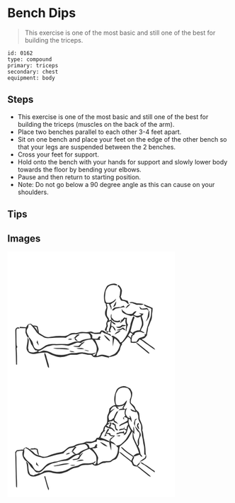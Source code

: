# Bench Dips
> This exercise is one of the most basic and still one of the best for building the triceps.

``` 
id: 0162 
type: compound 
primary: triceps 
secondary: chest 
equipment: body 
``` 

## Steps

 - This exercise is one of the most basic and still one of the best for building the triceps (muscles on the back of the arm).
 - Place two benches parallel to each other 3-4 feet apart.
 - Sit on one bench and place your feet on the edge of the other bench so that your legs are suspended between the 2 benches.
 - Cross your feet for support.
 - Hold onto the bench with your hands for support and slowly lower body towards the floor by bending your elbows.
 - Pause and then return to starting position.
 - Note: Do not go below a 90 degree angle as this can cause on your shoulders.

## Tips


## Images

<svg width="284pt" height="208pt" viewBox="0 0 284 208" xmlns="http://www.w3.org/2000/svg">
  <g fill="#FFF">
    <path d="M0 0h284v208H0V0m169.21 57.87c-5.84 8.43-6.79 19.37-4.22 29.13.43.28 1.28.84 1.7 1.12.12 2.31.64 4.56 1.29 6.76-1.36 3.19-2.85 6.52-2.53 10.07.08 3.9 2.85 6.89 4.62 10.14-.76 2.96-3.25 5.56-2.38 8.78.9 3.22-2.04 5.69-2.63 8.69.73.92 1.48 1.82 2.26 2.71 1.72-2.68.7-6.29 2.97-8.74-.27-2.04-.78-4.05-.85-6.11 1.76-1.53 4.04-2.24 6.2-3.02-.7 3.08-1.62 6.12-1.91 9.28-.33 2.92-2.83 5.92-1.06 8.81-1.92-.22-4-1.28-5.8-.01l2.93.59c-.73.47-1.47.94-2.21 1.41-2.39-1.91-5.21-4.65-8.55-3.71-.99.94-1.81 2.04-2.7 3.08-3.12.06-6.21.85-9.34.53-1.75-.51-3.36-1.38-5.1-1.92-2.94.2-5.79 1.39-8.78 1.05-4.35-.43-8.83-.68-13.03.79-3.91 1.4-8.18-.21-12.11 1.14-2.67 1.18-4.97 3.13-7.83 3.91-3.59 1.38-7.46.42-11.18.55-6.37-.27-12.64 1.01-18.9 1.99-6.46.64-11.21-4.34-16.53-7.08-.59-3.73-1.63-7.36-2.38-11.05-2.28-1.07-4.76-1.61-7.29-1.39-1.46-1.14-2.93-2.25-4.41-3.36-1.45.35-2.92.61-4.3 1.19-1.49 1.49-2.38 3.45-3.59 5.15-3.54-.33-7.09-.65-10.64-.77l-.48 2.08c3.49-.2 6.99.16 10.48.17-.13 2.39-.3 4.78-.39 7.18 1.31 3.2 2.14 6.67 4.65 9.22.35-.83.69-1.67 1.03-2.51-2.33-3.74-5.37-8.72-2.39-12.95 1.57-2.01 1.76-4.55 1.92-7 .83-.16 2.51-.47 3.34-.63 3.45 3.87 6.83 7.84 9.48 12.31 2.57 4.25 7.28 6.22 11.36 8.64 3.58 3.15 8.66 2.47 13.06 2.41 8.66-.77 17.37-.93 26.05-.51 5.21-4.22 11.99-7.13 18.81-5.82 5.83-2.6 12.49-2.1 18.67-1.34 3.73.94 4.27 5.03 4.63 8.24-6.23.91-12.71 1.59-18.2 4.93-4.13.17-8.49-.11-12.33 1.7-3.44 1.26-6.83 3.25-10.61 3.02-5.67-.28-11.34-.04-17.01.08-6.5-.39-13.49-.67-19.21 2.99-4.39 2.63-9.19 8-14.73 5.24-3.63-.99-4.52-4.98-5.52-8.07-.46-4.87-4.31-8.37-6.98-12.16-.26.96-.53 2.03.1 2.92 1.41 2.93 2.78 5.91 3.54 9.1 3.01 3.1 3.8 7.8 7.29 10.49.85.78 4.06-.2 3.33 1.55-4.71 1.87-10.54 3.41-14.81-.27-.25-1.5-.45-3.03-.61-4.55-.18.13-.53.39-.7.52.61-4.52 1.28-9.04 1.55-13.6.28-2.05-1.13-3.61-2.34-5.04 1.02 5.8-1.23 11.37-1.49 17.1-.32 3.32 1.74 6.31 4.08 8.45 3.79 2.1 8.34 2.28 12.52 1.43 5.94-1.23 12.02-2.05 18.1-1.75 2.84.68 5.01 2.86 7.77 3.75 5.82 1.98 11.71 4.84 18.02 3.61 5.38.14 9.9-3.33 15.18-3.69 3.78-.43 7.64.47 11.37-.5 2.8-.7 5.62-1.98 8.56-1.25 3.96.78 7.86 1.97 11.96 1.75 3.28-.79 4.11 3.48 7.04 3.84 4.42.85 8.66-.87 12.95-1.59 3.65.52 7.08 2.03 10.76 2.43.95 1.84 1.09.78.9-.67 4.96-1.28 10.39-1.4 14.38-5.04 1.42-2.31 3.23-4.39 4.49-6.8.99-3.14 1.1-6.73 3.61-9.15l.12-2.69c3.88-3.19 6.76-7.33 10.04-11.09 1.87 1.58 5.12 2.87 4.58 5.87.04 1.41.07 2.83.09 4.25 5.24 1.24 12.97.84 14.75-5.32 4.33.81 7.2 4.46 10.78 6.71 5.33 3.48 10.19 7.69 15.81 10.72-.67-2.91-3.6-4.09-5.73-5.75-5.87-3.93-11.29-8.47-17.18-12.36 1.92-.66 3.96-1.1 5.72-2.16 1.27-1.33 2.32-2.86 3.52-4.26.04-4.56 1.94-8.9 1.93-13.5 2.15-3.73 3.12-7.99 5.08-11.82 2.19-4.52.99-9.59 2.1-14.33.4-2.12.35-4.28.42-6.43-4.73-2.22-9.46-4.5-14.37-6.26-.13.21-.39.63-.52.83 2.67 4.5 9.05 3.56 12.79 6.84-.4 5.56-.1 11.37-2.29 16.62-1.32 3.16-1.88 6.57-3.13 9.76-2.33 5.43-2.82 11.4-3.89 17.16-.43-.35-1.29-1.06-1.72-1.41l-.2 3.75c-2.75 1.95-6.2 2.36-9.3 3.46-2.16 1.55-3.34 4.05-4.82 6.19-2.61.06-5.21.17-7.81.1-.84-3.55.1-7.01 1.18-10.38 2.02-.76 3.75-1.98 4.07-4.29 3.12-2.22 7.07-2.47 10.73-1.78 1.9.57 3.69 2.13 5.77 1.21-2.11-1.33-4.34-2.45-6.54-3.62.96-4.14 4.85-7.29 4.3-11.79.37-4.39-1.55-8.43-2.88-12.5 1.1-1.41 2.17-2.85 3.21-4.31-2.74-.14-5.41-.72-8.06-1.37 1.45 1.04 2.97 1.97 4.47 2.95-3.99 2.23-9.34 3.15-13.09-.07 1.77-1.73 3.57-3.48 4.74-5.69-3.26-.55-5.15 2.24-7.09 4.31-3.44.57-6.98.53-10.26-.77-2.14-1.47-3.99-3.3-6.06-4.87-.52-.96-1.05-1.9-1.59-2.84-.04 2.26-.01 4.84 1.82 6.48 4.16 3.19 9.39 4.19 14.25 5.84 4.26-3.17 7.62 3.37 12.05 2.33.94-.36 2.82-1.07 3.76-1.43.43 3.02 1.18 5.97 2.12 8.87 1.2 5.14-1.79 9.68-3.51 14.29-4.44-.13-8.81 1.32-12.06 4.4-1.19-.89-2.37-1.77-3.59-2.61 2.11-7.41 3.31-15.1 6.45-22.15.93-1.24-.22-3.76-1.91-2.94-1.88 3.42-2.65 7.44-4.17 11.08-1.35 11.46-6.55 22.22-14.01 30.95-.86 1.33-2.52 1.35-3.88 1.76-2.23-5.63-7.52-8.77-12.65-11.38-.77.47-1.53.95-2.29 1.43.59.43 1.77 1.3 2.35 1.73.05 5.01-.36 10.05.26 15.05 1.01-4.52 1.09-9.22 2.61-13.62 4.47 2.22 6.89 6.65 9.72 10.52-1.54 5.36-3.64 10.93-8.03 14.63-2.71 2.71-6.66 3.28-9.86 5.21-4.5-.49-8.62-2.94-13.2-2.71-3.03 0-5.65 1.75-8.46 2.64-1.54-5.12 4.55-9.09 2.68-14.21-1.49-4.84-3.61-9.49-5.86-14.02 2.94.51 5.92.68 8.89.25-.3-.78-.6-1.55-.89-2.32.23-.98 3.2-2.73.58-2.97-2.03-1.35-2.87 2.33-4.25 3.31-2.95.3-5.93.56-8.8-.42-.01-1.67-.05-3.34-.08-5-1.31-1.49-2.63-2.96-4.02-4.36 2.71.74 5.41 1.57 8.21 1.95 3.31.43 6.64-.82 9.9.18.51-1.48 1.31-2.82 2.32-4.01 1.62 1.41 3.39 2.72 5.57 3.04 3.86.64 6.96 3.21 10.64 4.39l-2.23-3.22c-1.46-.48-2.93-.93-4.41-1.32.11-.69.33-2.07.45-2.76 1.77.15 3.52.44 5.28.7-.4-.7-1.21-2.1-1.61-2.8.83-2.36 1.85-4.64 2.94-6.89 3.34 1.47 3.24 6.03 6.59 7.31-.32-4.17-3.36-7.64-7.44-8.49.09-2.03.24-4.07.45-6.1 1.48 1.18 2.96 2.38 4.32 3.71.72.03 2.15.11 2.87.14-1.49-2.42-3.93-3.92-6.36-5.26-.4-1.01-.79-2.02-1.17-3.03-1.39.6-2.77 1.23-4.12 1.9 1.64-3.76-2.58-5.62-3.26-8.93-.56-3.74-.24-7.56.71-11.21.77-2.81-.59-5.59-1.06-8.33.88 0 2.64.01 3.52.02 1.8 1.77 1.65 4.75 3.33 6.71.09.85.27 2.53.37 3.37 1.74-2.81.61-6.34-1.17-8.84 3.18-3.31 9.37-4.65 9.42-10.11-3.68 4.87-10.11 8.46-16.21 6.54-3.78-5.22-1.71-12.08-1.41-18.01 1.21-3.93 3.14-8.02 6.83-10.19a15.32 15.32 0 0 1 12.27-.38c.44-1.07.75-2.18 1.09-3.28l-.45 1.36c-5.51-3.24-11.82-.94-16.77 2.17m17.01-.11c2.46 2.06 4.92 4.71 5.15 8.08-.49 3.54-.31 7.23-1.61 10.62.77 2.1 1.48 4.24 2.65 6.17 2.27.84 4.79.8 7.03 1.77 2.28 1.22 3.6 3.9 6.16 4.63.1-2.02-1.01-3.75-1.75-5.54-3.02-.82-6.04-1.66-9.12-2.24-.87-1.55-1.76-3.09-2.65-4.63 1.34-3.41 1.82-7.07 2.03-10.71-.47-3.7-2.96-6.81-5.55-9.34-.78.39-1.56.78-2.34 1.19m-2.07 26.58c-1.84 3.07-3.67 6.19-4.83 9.58 4.28-.81 5.27-5.88 4.83-9.58m22.42 2.26c1.79.29 3.59.41 5.38.72 3.01.96 5.73 3.13 9.05 2.82 3.35-.27 7.04.99 10.05-.99-3.86-1.35-7.92-1.29-11.92-1.59-4.12-1.21-8.36-3.29-12.56-.96m-6.04 9.59c3.01-1.9 5.72-4.34 7.85-7.19-3.87.58-6.6 3.64-7.85 7.19m-10.32-1.45l.08-1.07c-3.06.76-6.33.29-9.3 1.35-1.46 1.26-2.65 2.79-3.92 4.23.62.14 1.86.43 2.48.57 1.33-1.05 2.65-2.12 3.94-3.23 5.73-.47 11.19-2.99 16.98-2.39-1.82-.21-2.89-1.09-3.21-2.65-2.38 1.01-4.73 2.06-7.05 3.19m33.3-1.57c.75 1.58 1.36 3.24 2.36 4.68 3.46.45 6.99.46 10.43-.22 1.09.94 2.2 1.86 3.35 2.74-1.67 6.09-1.35 12.86-5.35 18.12 2.54-1.6 3.79-4.4 5.27-6.89 1.77-3.18 1.02-6.94 1.13-10.4-1.38-1.89-2.49-3.99-4.06-5.74-3.03.66-6.08 1.25-9.2 1.02a11.619 11.619 0 0 0-3.93-3.31m-46.95 22.32c1.32.85 2.59 1.78 3.78 2.81 3.66 1.51 8.2 2.53 11.51-.34-.61-.49-1.22-.98-1.82-1.46-2.79 1.8-6.22.72-9.17-.01-1.51-1.74-2.89-3.58-4.49-5.24.06-1.94.09-3.88.02-5.81-1.72 3.25-1.64 6.86.17 10.05m15.47.19c.39.64.76 1.28 1.13 1.92-.96 1.23-1.9 2.48-2.78 3.77 3.8-1.46 6.69-4.5 8.75-7.94.45.54.9 1.08 1.36 1.62-2.07 4.18 1.77 7.92.63 12.07-.34 2.49-.4 5-.47 7.51l1.25-.05c.18-3.71.71-7.44 2.59-10.69-2.83-3.35-2.25-7.68-1.94-11.71l.27-.21-2.43.52c-3.7-3.46-4.29 4.81-8.36 3.19m-7.72 11.72c2.88 3.56 8.03 2.33 10.72-.8 2.18-.04 4.43-.3 6.21-1.73-2.41-.36-4.83-.51-7.26-.68-2.2 3.36-6.06 3.48-9.67 3.21m-171 5.75c.06 10.29.52 20.57.46 30.86.71 9.12.58 18.29.94 27.43h1.57c-.04-9.19.11-18.38-.73-27.54 1.05-1.38 1.68-3.43.04-4.62-.48-7.43-.24-14.88-.42-22.31.07-1.83-.22-3.76.45-5.5.71-2.07 3.41-.79 4.92-1.29-.52-.66-1.03-1.32-1.55-1.98-2.92-.13-5.63 1.94-5.68 4.95m171.71-.12c3.59 1.21 7.19.21 10.04-2.12 1.55 1.06 3.08 2.68 5.13 1.74a189.56 189.56 0 0 1-4.23-4.28c-3.2 2.59-7.2 3.28-10.94 4.66m-3.4 7.53c3.37-2.27 7.98-3.33 10.19-6.93-4.21.83-8.06 3.11-10.19 6.93m-67.12 4.47c-1.12-.01-2.24-.03-3.35-.04l2.72.07-3.09 3.41c1.18-.91 2.27-1.95 3.34-2.99-.76 3.34 1.72 6.37 5.18 5.47-1.4-1.32-3.18-2.32-4.07-4.1 1.73-2.27 4.21-3.75 6.44-5.46l.16-1.9c-2.78 1.32-5.97 2.54-7.33 5.54m48.77-4c2.75 4.27 6.06 8.43 10.61 10.87-.15-.57-.46-1.69-.62-2.25-2.86-3.34-6.04-6.57-9.99-8.62m-60.98 7.61c2.47.58 5.16 1.01 7.45-.37-2.43-1.29-5.07-.64-7.45.37m-51.47 1.61c-.47 1.21-.94 2.43-1.42 3.65 1.23 1.8 2.54 3.55 3.84 5.31-.78-3-1.67-5.96-2.42-8.96m166.88 4.24c6.62 6.54 14.42 11.73 21.29 17.99.56-.04 1.67-.11 2.23-.15-4.71-4.87-10.4-8.64-15.49-13.08-2.53-1.79-4.62-4.79-8.03-4.76M62.87 171.24c-.06.94-.16 2.81-.21 3.74 1.39 5.4 3.16 10.69 4.55 16.08.64 2.16.96 4.73 3.15 5.96.63-4.55-1.68-8.76-2.68-13.09-1.54-4.25-1.61-9.23-4.81-12.69z"/>
    <path d="M45.06 126.74c1.45.34 2.91.68 4.37 1.01.79 2.86 1.55 5.72 2.32 8.58-1.44-3.72-4.22-6.55-6.69-9.59zM204.71 142.25c1.1-1.82 2.13-3.69 3.37-5.43 1.48.9 2.88 1.95 4.28 2.99-.75.71-1.5 1.41-2.24 2.12-.24 1.35-.48 2.71-.74 4.06-1.55-1.26-3.09-2.53-4.67-3.74zM124.83 154.19c5.87-3.31 12.4-5.82 19.27-5.14 2.91 3.92 6.48 7.9 7 12.97.8 3.04.03 6.11-.58 9.11-2.87.5-5.66 1.46-8.58 1.66-4.75-.05-9.29-1.7-14.01-2.01-5.01-.57-9.85 1.4-14.85 1.19-2.56.07-5.22-.3-7.68.61-7.23 2.94-15.34 3.13-22.94 1.73-6.8-1.36-12.48-6.21-19.56-6.52-3.61-1-6.43 2.92-9.95 2.1-.2-.35-.59-1.06-.78-1.41 6.63-1.23 11.07-7.18 17.72-8.31 3.03-.52 5.96-2.01 9.09-1.71 5.34.38 10.68-.51 16.02.07 3.63-.03 7.34 1.98 10.86.34 3.12-1.3 6.42-2.17 9.47-3.64 3.28-1.6 7.26-1.33 10.42.42-1.94 1.07-3.45 2.69-5.12 4.11-3.13.42-6.32-.06-9.46.38 3.45 1.53 7.26 1.49 10.95 1.66 1.41-1.5 2.74-3.08 4.09-4.63 2.09-1.24 3.66-3.11 5.27-4.88-1.24.54-3.73 1.63-4.97 2.17l1.08.87c-.92-.38-1.85-.76-2.76-1.14m-47.43 9.23c6.98 2.17 14.39 1.14 21.54 2.07 2.08.25 4.19.27 6.28.17-4.04-2.14-8.76-2.16-13.21-2.28-4.87-.01-9.74-.16-14.61.04m39.32.57c4.45.91 9.04 1 13.57 1.2-3.97-2.63-9.13-1.89-13.57-1.2m13.7 2.97c2.3.86 4.69 1.45 7.11 1.87l.12-.96c-2.41-.28-4.8-1.83-7.23-.91m-25.37 1.06c2.33 2.61 6.09 2.21 9.26 2.61-2.64-2.03-6.1-2.21-9.26-2.61zM144.33 174.65c2.14-.96 4.22-2.06 6.35-3.06-.65 2.19-2.34 3.65-3.95 5.13l-2.4-2.07z"/>
  </g>
  <g fill="#333">
    <path d="M169.21 57.87c4.95-3.11 11.26-5.41 16.77-2.17l.45-1.36c-.34 1.1-.65 2.21-1.09 3.28a15.32 15.32 0 0 0-12.27.38c-3.69 2.17-5.62 6.26-6.83 10.19-.3 5.93-2.37 12.79 1.41 18.01 6.1 1.92 12.53-1.67 16.21-6.54-.05 5.46-6.24 6.8-9.42 10.11 1.78 2.5 2.91 6.03 1.17 8.84-.1-.84-.28-2.52-.37-3.37-1.68-1.96-1.53-4.94-3.33-6.71-.88-.01-2.64-.02-3.52-.02.47 2.74 1.83 5.52 1.06 8.33-.95 3.65-1.27 7.47-.71 11.21.68 3.31 4.9 5.17 3.26 8.93 1.35-.67 2.73-1.3 4.12-1.9.38 1.01.77 2.02 1.17 3.03 2.43 1.34 4.87 2.84 6.36 5.26-.72-.03-2.15-.11-2.87-.14-1.36-1.33-2.84-2.53-4.32-3.71-.21 2.03-.36 4.07-.45 6.1 4.08.85 7.12 4.32 7.44 8.49-3.35-1.28-3.25-5.84-6.59-7.31-1.09 2.25-2.11 4.53-2.94 6.89.4.7 1.21 2.1 1.61 2.8-1.76-.26-3.51-.55-5.28-.7-.12.69-.34 2.07-.45 2.76 1.48.39 2.95.84 4.41 1.32l2.23 3.22c-3.68-1.18-6.78-3.75-10.64-4.39-2.18-.32-3.95-1.63-5.57-3.04-1.01 1.19-1.81 2.53-2.32 4.01-3.26-1-6.59.25-9.9-.18-2.8-.38-5.5-1.21-8.21-1.95 1.39 1.4 2.71 2.87 4.02 4.36.03 1.66.07 3.33.08 5 2.87.98 5.85.72 8.8.42 1.38-.98 2.22-4.66 4.25-3.31 2.62.24-.35 1.99-.58 2.97.29.77.59 1.54.89 2.32-2.97.43-5.95.26-8.89-.25 2.25 4.53 4.37 9.18 5.86 14.02 1.87 5.12-4.22 9.09-2.68 14.21 2.81-.89 5.43-2.64 8.46-2.64 4.58-.23 8.7 2.22 13.2 2.71 3.2-1.93 7.15-2.5 9.86-5.21 4.39-3.7 6.49-9.27 8.03-14.63-2.83-3.87-5.25-8.3-9.72-10.52-1.52 4.4-1.6 9.1-2.61 13.62-.62-5-.21-10.04-.26-15.05-.58-.43-1.76-1.3-2.35-1.73.76-.48 1.52-.96 2.29-1.43 5.13 2.61 10.42 5.75 12.65 11.38 1.36-.41 3.02-.43 3.88-1.76 7.46-8.73 12.66-19.49 14.01-30.95 1.52-3.64 2.29-7.66 4.17-11.08 1.69-.82 2.84 1.7 1.91 2.94-3.14 7.05-4.34 14.74-6.45 22.15 1.22.84 2.4 1.72 3.59 2.61 3.25-3.08 7.62-4.53 12.06-4.4 1.72-4.61 4.71-9.15 3.51-14.29-.94-2.9-1.69-5.85-2.12-8.87-.94.36-2.82 1.07-3.76 1.43-4.43 1.04-7.79-5.5-12.05-2.33-4.86-1.65-10.09-2.65-14.25-5.84-1.83-1.64-1.86-4.22-1.82-6.48.54.94 1.07 1.88 1.59 2.84 2.07 1.57 3.92 3.4 6.06 4.87 3.28 1.3 6.82 1.34 10.26.77 1.94-2.07 3.83-4.86 7.09-4.31-1.17 2.21-2.97 3.96-4.74 5.69 3.75 3.22 9.1 2.3 13.09.07-1.5-.98-3.02-1.91-4.47-2.95 2.65.65 5.32 1.23 8.06 1.37-1.04 1.46-2.11 2.9-3.21 4.31 1.33 4.07 3.25 8.11 2.88 12.5.55 4.5-3.34 7.65-4.3 11.79 2.2 1.17 4.43 2.29 6.54 3.62-2.08.92-3.87-.64-5.77-1.21-3.66-.69-7.61-.44-10.73 1.78-.32 2.31-2.05 3.53-4.07 4.29-1.08 3.37-2.02 6.83-1.18 10.38 2.6.07 5.2-.04 7.81-.1 1.48-2.14 2.66-4.64 4.82-6.19 3.1-1.1 6.55-1.51 9.3-3.46l.2-3.75c.43.35 1.29 1.06 1.72 1.41 1.07-5.76 1.56-11.73 3.89-17.16 1.25-3.19 1.81-6.6 3.13-9.76 2.19-5.25 1.89-11.06 2.29-16.62-3.74-3.28-10.12-2.34-12.79-6.84.13-.2.39-.62.52-.83 4.91 1.76 9.64 4.04 14.37 6.26-.07 2.15-.02 4.31-.42 6.43-1.11 4.74.09 9.81-2.1 14.33-1.96 3.83-2.93 8.09-5.08 11.82.01 4.6-1.89 8.94-1.93 13.5-1.2 1.4-2.25 2.93-3.52 4.26-1.76 1.06-3.8 1.5-5.72 2.16 5.89 3.89 11.31 8.43 17.18 12.36 2.13 1.66 5.06 2.84 5.73 5.75-5.62-3.03-10.48-7.24-15.81-10.72-3.58-2.25-6.45-5.9-10.78-6.71-1.78 6.16-9.51 6.56-14.75 5.32-.02-1.42-.05-2.84-.09-4.25.54-3-2.71-4.29-4.58-5.87-3.28 3.76-6.16 7.9-10.04 11.09l-.12 2.69c-2.51 2.42-2.62 6.01-3.61 9.15-1.26 2.41-3.07 4.49-4.49 6.8-3.99 3.64-9.42 3.76-14.38 5.04.19 1.45.05 2.51-.9.67-3.68-.4-7.11-1.91-10.76-2.43-4.29.72-8.53 2.44-12.95 1.59-2.93-.36-3.76-4.63-7.04-3.84-4.1.22-8-.97-11.96-1.75-2.94-.73-5.76.55-8.56 1.25-3.73.97-7.59.07-11.37.5-5.28.36-9.8 3.83-15.18 3.69-6.31 1.23-12.2-1.63-18.02-3.61-2.76-.89-4.93-3.07-7.77-3.75-6.08-.3-12.16.52-18.1 1.75-4.18.85-8.73.67-12.52-1.43-2.34-2.14-4.4-5.13-4.08-8.45.26-5.73 2.51-11.3 1.49-17.1 1.21 1.43 2.62 2.99 2.34 5.04-.27 4.56-.94 9.08-1.55 13.6.17-.13.52-.39.7-.52.16 1.52.36 3.05.61 4.55 4.27 3.68 10.1 2.14 14.81.27.73-1.75-2.48-.77-3.33-1.55-3.49-2.69-4.28-7.39-7.29-10.49-.76-3.19-2.13-6.17-3.54-9.1-.63-.89-.36-1.96-.1-2.92 2.67 3.79 6.52 7.29 6.98 12.16 1 3.09 1.89 7.08 5.52 8.07 5.54 2.76 10.34-2.61 14.73-5.24 5.72-3.66 12.71-3.38 19.21-2.99 5.67-.12 11.34-.36 17.01-.08 3.78.23 7.17-1.76 10.61-3.02 3.84-1.81 8.2-1.53 12.33-1.7 5.49-3.34 11.97-4.02 18.2-4.93-.36-3.21-.9-7.3-4.63-8.24-6.18-.76-12.84-1.26-18.67 1.34-6.82-1.31-13.6 1.6-18.81 5.82-8.68-.42-17.39-.26-26.05.51-4.4.06-9.48.74-13.06-2.41-4.08-2.42-8.79-4.39-11.36-8.64-2.65-4.47-6.03-8.44-9.48-12.31-.83.16-2.51.47-3.34.63-.16 2.45-.35 4.99-1.92 7-2.98 4.23.06 9.21 2.39 12.95-.34.84-.68 1.68-1.03 2.51-2.51-2.55-3.34-6.02-4.65-9.22.09-2.4.26-4.79.39-7.18-3.49-.01-6.99-.37-10.48-.17l.48-2.08c3.55.12 7.1.44 10.64.77 1.21-1.7 2.1-3.66 3.59-5.15 1.38-.58 2.85-.84 4.3-1.19 1.48 1.11 2.95 2.22 4.41 3.36 2.53-.22 5.01.32 7.29 1.39.75 3.69 1.79 7.32 2.38 11.05 5.32 2.74 10.07 7.72 16.53 7.08 6.26-.98 12.53-2.26 18.9-1.99 3.72-.13 7.59.83 11.18-.55 2.86-.78 5.16-2.73 7.83-3.91 3.93-1.35 8.2.26 12.11-1.14 4.2-1.47 8.68-1.22 13.03-.79 2.99.34 5.84-.85 8.78-1.05 1.74.54 3.35 1.41 5.1 1.92 3.13.32 6.22-.47 9.34-.53.89-1.04 1.71-2.14 2.7-3.08 3.34-.94 6.16 1.8 8.55 3.71.74-.47 1.48-.94 2.21-1.41l-2.93-.59c1.8-1.27 3.88-.21 5.8.01-1.77-2.89.73-5.89 1.06-8.81.29-3.16 1.21-6.2 1.91-9.28-2.16.78-4.44 1.49-6.2 3.02.07 2.06.58 4.07.85 6.11-2.27 2.45-1.25 6.06-2.97 8.74-.78-.89-1.53-1.79-2.26-2.71.59-3 3.53-5.47 2.63-8.69-.87-3.22 1.62-5.82 2.38-8.78-1.77-3.25-4.54-6.24-4.62-10.14-.32-3.55 1.17-6.88 2.53-10.07-.65-2.2-1.17-4.45-1.29-6.76-.42-.28-1.27-.84-1.7-1.12-2.57-9.76-1.62-20.7 4.22-29.13M45.06 126.74c2.47 3.04 5.25 5.87 6.69 9.59-.77-2.86-1.53-5.72-2.32-8.58-1.46-.33-2.92-.67-4.37-1.01m159.65 15.51c1.58 1.21 3.12 2.48 4.67 3.74.26-1.35.5-2.71.74-4.06.74-.71 1.49-1.41 2.24-2.12-1.4-1.04-2.8-2.09-4.28-2.99-1.24 1.74-2.27 3.61-3.37 5.43m-79.88 11.94c.91.38 1.84.76 2.76 1.14l-1.08-.87c1.24-.54 3.73-1.63 4.97-2.17-1.61 1.77-3.18 3.64-5.27 4.88-1.35 1.55-2.68 3.13-4.09 4.63-3.69-.17-7.5-.13-10.95-1.66 3.14-.44 6.33.04 9.46-.38 1.67-1.42 3.18-3.04 5.12-4.11-3.16-1.75-7.14-2.02-10.42-.42-3.05 1.47-6.35 2.34-9.47 3.64-3.52 1.64-7.23-.37-10.86-.34-5.34-.58-10.68.31-16.02-.07-3.13-.3-6.06 1.19-9.09 1.71-6.65 1.13-11.09 7.08-17.72 8.31.19.35.58 1.06.78 1.41 3.52.82 6.34-3.1 9.95-2.1 7.08.31 12.76 5.16 19.56 6.52 7.6 1.4 15.71 1.21 22.94-1.73 2.46-.91 5.12-.54 7.68-.61 5 .21 9.84-1.76 14.85-1.19 4.72.31 9.26 1.96 14.01 2.01 2.92-.2 5.71-1.16 8.58-1.66.61-3 1.38-6.07.58-9.11-.52-5.07-4.09-9.05-7-12.97-6.87-.68-13.4 1.83-19.27 5.14m19.5 20.46l2.4 2.07c1.61-1.48 3.3-2.94 3.95-5.13-2.13 1-4.21 2.1-6.35 3.06z"/>
    <path d="M186.22 57.76c.78-.41 1.56-.8 2.34-1.19 2.59 2.53 5.08 5.64 5.55 9.34-.21 3.64-.69 7.3-2.03 10.71.89 1.54 1.78 3.08 2.65 4.63 3.08.58 6.1 1.42 9.12 2.24.74 1.79 1.85 3.52 1.75 5.54-2.56-.73-3.88-3.41-6.16-4.63-2.24-.97-4.76-.93-7.03-1.77-1.17-1.93-1.88-4.07-2.65-6.17 1.3-3.39 1.12-7.08 1.61-10.62-.23-3.37-2.69-6.02-5.15-8.08zM184.15 84.34c.44 3.7-.55 8.77-4.83 9.58 1.16-3.39 2.99-6.51 4.83-9.58zM206.57 86.6c4.2-2.33 8.44-.25 12.56.96 4 .3 8.06.24 11.92 1.59-3.01 1.98-6.7.72-10.05.99-3.32.31-6.04-1.86-9.05-2.82-1.79-.31-3.59-.43-5.38-.72zM200.53 96.19c1.25-3.55 3.98-6.61 7.85-7.19-2.13 2.85-4.84 5.29-7.85 7.19zM190.21 94.74c2.32-1.13 4.67-2.18 7.05-3.19.32 1.56 1.39 2.44 3.21 2.65-5.79-.6-11.25 1.92-16.98 2.39-1.29 1.11-2.61 2.18-3.94 3.23-.62-.14-1.86-.43-2.48-.57 1.27-1.44 2.46-2.97 3.92-4.23 2.97-1.06 6.24-.59 9.3-1.35l-.08 1.07zM223.51 93.17c1.55.8 2.87 1.92 3.93 3.31 3.12.23 6.17-.36 9.2-1.02 1.57 1.75 2.68 3.85 4.06 5.74-.11 3.46.64 7.22-1.13 10.4-1.48 2.49-2.73 5.29-5.27 6.89 4-5.26 3.68-12.03 5.35-18.12-1.15-.88-2.26-1.8-3.35-2.74-3.44.68-6.97.67-10.43.22-1-1.44-1.61-3.1-2.36-4.68zM176.56 115.49c-1.81-3.19-1.89-6.8-.17-10.05.07 1.93.04 3.87-.02 5.81 1.6 1.66 2.98 3.5 4.49 5.24 2.95.73 6.38 1.81 9.17.01.6.48 1.21.97 1.82 1.46-3.31 2.87-7.85 1.85-11.51.34a33.35 33.35 0 0 0-3.78-2.81z"/>
    <path d="M192.03 115.68c4.07 1.62 4.66-6.65 8.36-3.19l2.43-.52-.27.21c-.31 4.03-.89 8.36 1.94 11.71-1.88 3.25-2.41 6.98-2.59 10.69l-1.25.05c.07-2.51.13-5.02.47-7.51 1.14-4.15-2.7-7.89-.63-12.07-.46-.54-.91-1.08-1.36-1.62-2.06 3.44-4.95 6.48-8.75 7.94.88-1.29 1.82-2.54 2.78-3.77-.37-.64-.74-1.28-1.13-1.92z"/>
    <path d="M184.31 127.4c3.61.27 7.47.15 9.67-3.21 2.43.17 4.85.32 7.26.68-1.78 1.43-4.03 1.69-6.21 1.73-2.69 3.13-7.84 4.36-10.72.8zM13.31 133.15c.05-3.01 2.76-5.08 5.68-4.95.52.66 1.03 1.32 1.55 1.98-1.51.5-4.21-.78-4.92 1.29-.67 1.74-.38 3.67-.45 5.5.18 7.43-.06 14.88.42 22.31 1.64 1.19 1.01 3.24-.04 4.62.84 9.16.69 18.35.73 27.54h-1.57c-.36-9.14-.23-18.31-.94-27.43.06-10.29-.4-20.57-.46-30.86zM185.02 133.03c3.74-1.38 7.74-2.07 10.94-4.66 1.38 1.45 2.8 2.87 4.23 4.28-2.05.94-3.58-.68-5.13-1.74-2.85 2.33-6.45 3.33-10.04 2.12z"/>
    <path d="M181.62 140.56c2.13-3.82 5.98-6.1 10.19-6.93-2.21 3.6-6.82 4.66-10.19 6.93zM114.5 145.03c1.36-3 4.55-4.22 7.33-5.54l-.16 1.9c-2.23 1.71-4.71 3.19-6.44 5.46.89 1.78 2.67 2.78 4.07 4.1-3.46.9-5.94-2.13-5.18-5.47-1.07 1.04-2.16 2.08-3.34 2.99l3.09-3.41-2.72-.07c1.11.01 2.23.03 3.35.04zM163.27 141.03c3.95 2.05 7.13 5.28 9.99 8.62.16.56.47 1.68.62 2.25-4.55-2.44-7.86-6.6-10.61-10.87zM102.29 148.64c2.38-1.01 5.02-1.66 7.45-.37-2.29 1.38-4.98.95-7.45.37zM50.82 150.25c.75 3 1.64 5.96 2.42 8.96-1.3-1.76-2.61-3.51-3.84-5.31.48-1.22.95-2.44 1.42-3.65zM217.7 154.49c3.41-.03 5.5 2.97 8.03 4.76 5.09 4.44 10.78 8.21 15.49 13.08-.56.04-1.67.11-2.23.15-6.87-6.26-14.67-11.45-21.29-17.99zM77.4 163.42c4.87-.2 9.74-.05 14.61-.04 4.45.12 9.17.14 13.21 2.28-2.09.1-4.2.08-6.28-.17-7.15-.93-14.56.1-21.54-2.07zM116.72 163.99c4.44-.69 9.6-1.43 13.57 1.2-4.53-.2-9.12-.29-13.57-1.2zM130.42 166.96c2.43-.92 4.82.63 7.23.91l-.12.96c-2.42-.42-4.81-1.01-7.11-1.87zM105.05 168.02c3.16.4 6.62.58 9.26 2.61-3.17-.4-6.93 0-9.26-2.61zM62.87 171.24c3.2 3.46 3.27 8.44 4.81 12.69 1 4.33 3.31 8.54 2.68 13.09-2.19-1.23-2.51-3.8-3.15-5.96-1.39-5.39-3.16-10.68-4.55-16.08.05-.93.15-2.8.21-3.74z"/>
  </g>
</svg>

<svg width="284pt" height="208pt" viewBox="0 0 284 208" xmlns="http://www.w3.org/2000/svg">
  <g fill="#FFF">
    <path d="M0 0h284v208H0V0m184.64 27.49c-3.49 7.54-5.16 16.87-1.53 24.66-4.02.4-7.3 3.28-10.08 6-.57 3.18-.82 6.5-2.43 9.38-2.94 4.77-.19 10.71-2.42 15.69-1.01 2.4-3.13 4.06-4.57 6.18-.79 2.1-1.05 4.36-1.68 6.51-1.15 1.72-3.28 2.81-3.7 4.98-.49 2.47-1.85 4.58-3.27 6.6a13.8 13.8 0 0 0-3.74.54c-1.3 1.91-2.13 4.45-4.77 4.78-4.17 2.28-8.95 1.04-13.34 1.65-5.99 3.69-13.64 2.27-19.48 6.22-3.21 1.9-7.37 1.1-10.47 3.3-4.33 2.86-7.72 7.74-13.29 8.25-6.91.76-13.47 3.16-19.95 5.56-4.02 2.21-9.12 2.79-13.33.78-3.92-1.67-8.82-1.94-11.53-5.62-2.15-2.6-5.3-3.99-7.7-6.27-.53-.27-1.58-.81-2.11-1.07.08-.4.25-1.19.33-1.58-.21.33-.62.99-.83 1.32-.96-.51-1.93-1.02-2.89-1.53-2.17 1.03-5.11 1.61-4.95 4.74-.25-.27-.74-.8-.99-1.06-3.38.43-6.79.74-10.14 1.35-.96.91-1.71 2.02-2.52 3.06.27 19.36.86 38.69 1.44 58.04-.16 1.01.83 1.46 1.43 2.04.61-8.7-.5-17.37-.51-26.06-.21-8.31-.37-16.63-.41-24.94.07-3.47-1.51-7.47 1.03-10.42 3.32-1.06 6.83-1.09 10.27-.96-2.95 6.46.31 14.38 6.02 18.17 4.5 2.89 5.75 8.62 10 11.75 2.86 2.2 4.23 6.67 8.41 6.71 5.28.81 8.9-3.82 12.24-7.13 2.89-3.35 7.07-5.02 10.82-7.16 3.19-1.82 7.07-1.43 10.44-2.83 5.62-2.2 11.74-2.09 17.61-3.06 6.72-2.65 11.46-9.34 19.11-9.77.39.66.78 1.31 1.16 1.98-1.26 1.5-2.23 3.32-3.83 4.49-2.73.78-5.58.93-8.33 1.61.36.24 1.09.7 1.45.94 3.38-.01 6.85-.57 9.99-1.81 1.57-4.11 4.53-7.36 7.03-10.91-2.52 1.25-4.43 3.34-6.34 5.35.19-.73.58-2.2.78-2.93l.36.29c4.1-4.6 9.96-7.18 15.76-8.9 4.68 3.23 9.09 7.28 11.19 12.68.94 3.68.34 7.53.3 11.27-.78.92-1.55 1.85-2.3 2.79l-2.67-1.74c1.04-.66 2.08-1.32 3.14-1.96.23-.95.46-1.91.7-2.85-4.82 5.7-12.84 3.89-19.37 4.4-4.67.03-8.32 3.25-12.68 4.36-4.07 1.21-8.47 1.65-12.08 4.05-8.69 5.36-19.51 7.51-29.42 4.59-4.38-1.36-9.08-1.39-13.53-.34-2.93 1.88-5.82 4.73-9.65 3.93-.85.5-1.7 1.01-2.54 1.52-2.18.23-4.12 1.23-6 2.27-1.9-.47-3.79-.96-5.64-1.58-.49-1.04-.98-2.09-1.47-3.13-1.82-4.15-1.47-8.76-1.97-13.16-.09-2.38-1.4-4.64-3.71-5.49 2.25 5.84 1.75 12.13 2.95 18.16.36 2.84 2.77 4.8 4.9 6.42 12.21 3.86 22.29-9.91 34.48-6.29 4.56 1.49 9.36 2.02 14.14 2 4.45.24 8.52-1.84 12.69-3.05 3-1.64 5.77-3.72 8.98-5.01 3.94-2.29 8.94-1.21 12.67-4.01 6.41-4.28 14.46-1.42 21.41-4.01 1.63 1.01 3.12 2.6 5.17 2.6 5.97.41 10.21-5.34 16.29-4.62 3.02-1.46 6.46-.81 9.65-1.55 1.68-.93 3.09-2.29 4.79-3.18 1.98-.88 4.44-1.15 5.68-3.15 2.01-2.82 2.97-6.27 4.02-9.52-.4-3.68.47-7.14 1.21-10.68 4.81-3.61 9.4-7.59 13.39-12.11 3.1-4.14 4.95-9.04 7.74-13.37 1.46 5.02-.74 10.77 2.59 15.26 2.97 7.35 7.11 14.27 8.89 22.07-3.94-.22-7.19 1.81-9.66 4.71-4.77-3.99-10.31-7-14.86-11.26-1.98-1.64-3.61-4.12-6.43-4.23 5.27 7.36 13.55 11.5 20.65 16.8-.9 2.24-1.97 4.4-2.89 6.63-4.36-3.83-9.05-7.24-13.52-10.94-2.15-1.65-4.15-3.79-7.02-4.04 4.11 4.6 9.41 7.89 14.09 11.86 2.98 2.67 7.22 4.54 8.29 8.74.59 3.52 4.8 3.53 7.54 4.15 2.73-1.8 5.13-4.37 5.67-7.72-2.23 1.78-3.95 4.09-5.91 6.14a94.38 94.38 0 0 1-4.58-2.08c-.76-1.91-1.72-3.76-2.34-5.73.74-2.29 2-4.38 2.87-6.63l-1.91-.86c3.79 0 7.11-2.06 10.66-3.12 1.62 1.18 2.75 4.01 5.12 3.23-.85-1.55-2.04-2.87-3.16-4.22-.99-4.55-1.69-9.33-4.32-13.28 3.13-3.12 1.14-7.83 1.83-11.67.72-2.57 2.14-4.86 3.1-7.34-.5-1.66-.52-3.57-1.75-4.91-2.53-3.58-5.16-7.13-8.33-10.18.02-3.26.08-6.55.6-9.78 1.11-1.09 2.38-2.01 3.53-3.06-1.35.35-2.69.76-4.01 1.18-.81 2.44-1.78 4.9-1.93 7.5 2.2 5.46 4.23 11.64 9.19 15.23.48 3.41.06 6.86-1.55 9.94-1.73 3.01-1.27 6.52-.77 9.79-.38.63-.77 1.26-1.16 1.89-1.07-3.7-3.31-6.89-4.6-10.51-1.59-3.75-1.85-7.86-2.68-11.81.79 1.11 1.59 2.21 2.4 3.32-.29-4.4.33-9.05-1.71-13.13-.3 2.72-.09 5.45.04 8.17-4.09-3.15-5.67-8.11-7.5-12.7-1.14-2.74-.48-5.75-.54-8.61.97.61 1.94 1.23 2.9 1.85.72 1.33 1.48 2.65 2.33 3.9-.22-3.93-.64-8.47-3.8-11.21.2 1.48.43 2.97.68 4.45-1.22-.43-2.44-.83-3.67-1.22-1.35-1.96-2.79-3.9-3.61-6.15-.63-3.53 1.19-6.75 2.23-10a91.67 91.67 0 0 0-3.2 2.39c-.96-.71-1.9-1.43-2.83-2.18 2.48-4.07 5.54-8.2 5.98-13.09-3.05 2.42-4.75 6.59-8.86 7.51-2.95.58-6.54 1.69-9.23-.11-2.15-4.59-1.06-9.7-1.04-14.55-.2-3.72 1.88-6.97 3.7-10.03 3.85-5.11 11.16-5.23 16.75-3.34 5.66 4.23 7.35 12.92 3.67 18.91.17 2.67-.96 5.73 1.09 7.94 3.37 3.48 6.89 7.12 8.3 11.91-2.73-1.21-5.44-2.48-8.32-3.26 1 4.3 6.48 3.65 9.63 5.36.12-.42.34-1.25.45-1.66 1.54 3.19 3.31 6.53 3.05 10.19-.23 4.61 2.77 8.44 4.5 12.47 1.15 3.91-.3 8.1 1.03 11.99.81 2.96.36 6.1 1.24 9.05 1.36 4.39 1.27 9.06 2.42 13.51 1.58 5.21.76 10.71 1.05 16.07.63.1 1.9.31 2.53.41-.55 1.96-.42 4.5-2.4 5.7-2.9 1.83-5.77 3.73-8.02 6.37 3.67-1.06 6.91-3.25 9.88-5.56 3.09-3.32.08-7.32.27-11.08-.06-7.43-1.36-14.78-2.74-22.06-1.24-5-.92-10.31-2.95-15.13 1.76-6.69-1.79-13.01-4.38-18.94-.48-3.8-.11-7.83-1.62-11.44-2.12-2.33-5.47-3.85-5.92-7.32-.93-3.94-4.82-5.86-7.4-8.59-1.2-5.09 2.3-9.55 2.21-14.59.8-3.76-1.85-6.92-3.57-9.99-3.63-1.42-6.95-3.98-11.01-3.9-4.81.75-10.23 2.61-12.26 7.47m38.68 65.84c-.12-2.3-.9-4.45-1.89-6.5.66-1.44 2.18-2.95.87-4.51-4.37 2.65-2.74 8.63 1.02 11.01M38.3 127.51c3.69-.06 7.4-.5 11.08-.02 1.23 3.31.88 7.57 4.1 9.78-.71-3.5-1.62-6.96-2.32-10.47-1.94-.76-3.93-1.76-6.09-1.38-2.33.42-5.44-.45-6.77 2.09m78.41 20.06c4.3-.23 8.53-1.01 12.78-1.66-3.87-2.71-9.01-.2-12.78 1.66m108.57 1.48c1.77 2.18 4.23 3.59 6.79 4.65 5.87 4.26 11.71 8.57 17.77 12.54l-.32-2.26c-6.03-3.68-11.26-8.6-17.58-11.79-2.03-1.43-4-3.2-6.66-3.14m-147.59 6.08c1.08.33 2.14.92 3.31.69 4.92-.49 9.82-1.26 14.65-2.35 3.28-.57 6.66-.79 9.77-2.08-9.54-1.8-18.39 3.03-27.73 3.74m28.56-.92c2.95 1.03 6.1.58 9.12.16-2.89-1.32-6.11-.55-9.12-.16m113.43 2.05c5.41 4.55 11.08 8.79 16.55 13.26 2.14 1.68 4.18 3.78 6.97 4.31-.91-1.4-1.99-2.69-3.34-3.68-5.47-4.21-10.81-8.57-16.23-12.84-1.18-.74-2.39-2.2-3.95-1.05M62.4 173.35c2.48 7.75 4.02 15.87 7.15 23.38.33-.86.64-1.72.92-2.58-2.71-7.05-4.49-14.43-6.44-21.71-.55.3-1.09.6-1.63.91z"/>
    <path d="M186.15 55.14c3.93-.89 8.18-.84 11.67-3.27-.85 1.54-1.68 3.09-2.55 4.62-.01.45-.02 1.34-.03 1.79-2.64-.24-5.58.46-7.04 2.86 3.8-.93 7.69-1 11.58-1.01-1.66 3.35-1.35 6.91.12 10.27-1.43 1.12-2.75 2.37-4.08 3.61.64 1.11 1.29 2.22 1.96 3.31l-.33-4.74c2.2-.09 4.16.8 5.91 2.05.2 1.01.42 2.02.64 3.03-3.67 4.23-9.51 5-13.78 8.43-.19.57-.57 1.71-.75 2.28 4.65-2.47 9.32-4.98 14.36-6.61.29 1.73 1.48 3.64-.13 5.06-1.57 1.85-1.47 4.33-1.71 6.61-1.29-.38-2.57-.75-3.85-1.15.19-1.21.35-2.42.47-3.64-.61 1.06-1.12 2.18-1.57 3.31-2.51 1.04-7.51-.36-7.86 3.39 3.05-.5 6.05-1.23 9.02-2.08 1.14.84 2.29 1.65 3.45 2.45-.83 1.78-1.77 3.57-3.38 4.77-.37-1.45-.71-2.92-1.01-4.39-.49.51-.97 1.01-1.45 1.52-1.83.09-3.66.27-5.48.47-1.51 1.66-6.02.67-5.38 3.55 4.23-.65 8.91-3.44 12.97-.92l-.88 2.88c1.23-.71 2.47-1.4 3.73-2.07 2.33-4.29 3.21-9.13 4.23-13.85 1.4 2.53 2.61 5.18 4.07 7.69-1.45 4.35-4.31 8-6.46 12.01-2.08 4.15-5.94 6.92-9.08 10.2-2.52 2.54-6.2 3.14-9.62 3.23 1.18 1.22 2.35 2.44 3.54 3.65-.05 6.19-1.23 12.85-5.77 17.39-2.41 1.51-4.88 2.94-7.04 4.81-4.71 1.32-9.95-.21-14.59 1.67-2.22 1.16-4.25 2.66-6.44 3.89-2.71-4.07 1.74-8.93-.52-13.1-2.26-5.03-5.78-9.34-9.36-13.49 2.96-.19 6.04-.05 8.73-1.5-.48-.93-.96-1.86-1.43-2.78.4-.35 1.22-1.06 1.63-1.41-.72-.58-1.45-1.16-2.18-1.73a68.626 68.626 0 0 0-2.91 4.79c-2.63 1.04-5.31 2-8.18 1.92-.48-1.82-.86-3.74-1.9-5.34-1.54-1.39-3.49-2.2-5.21-3.34 3.19.14 6.39.92 9.58.34 3.1-.53 5.89-2.33 9.11-2.25.33-1.41.71-2.81 1.41-4.08 2.01.58 4.04 1.15 6.09 1.62 5-.88 9.36 2.39 14.13 3.3.47 4.8 1.96 9.41 3.21 14.04.33-4.26.04-8.51-.07-12.76 3.26.99 6.25 2.62 9.02 4.65-2.35-3.05-5.04-6.15-8.86-7.24-.49-.65-.98-1.29-1.46-1.94 2.05-3.3 5.76-4.92 7.98-8.09-2.39-.01-4.76-.34-7.1-.76-.43-1.05-.87-2.09-1.31-3.13-1.83-.26-3.66-.51-5.49-.74 1.25-1.77 2.47-3.57 3.87-5.22-.52-.72-1.04-1.43-1.55-2.14-2.67 3.38-4.08 7.45-5.66 11.39-.26.56-.78 1.67-1.04 2.23 1.8-.17 3.18-1.31 4.31-2.64l-2.29-.89c.67-.47 1.33-.93 2.01-1.39 1.35.39 2.71.76 4.08 1.12 1.19 3.39 4.87 3.53 7.89 3.79-2.07 1.78-6.03 2.28-6.2 5.52l-1.26-.08c.29.8.85 2.4 1.14 3.2-5.18-2.59-10.46-4.98-15.97-6.78 2.18-4.25 3.31-9.48 8.14-11.6l-1.6-.88c.5-1.97.93-3.96 1.38-5.94 2.76 1.36 5.65 2.39 8.52 3.5 3.86-.51 4.49 4.62 8.13 4.71-1.82-3.42-4.32-6.57-8.27-7.5 1.01-2.44 2.25-4.91 2.2-7.62-1.02-.07-3.05-.22-4.06-.29.77.86 1.61 1.66 2.47 2.45-.63.58-1.26 1.17-1.89 1.76-.12 1.3-.23 2.61-.35 3.92a51.895 51.895 0 0 0-4.62-2.83c1.22-.81 2.45-1.6 3.7-2.37.3-.53.9-1.61 1.2-2.14l-2.64.46c1.71-4.07 6.57-2.43 9.62-4.7.32.95.65 1.91.99 2.86 2.55.94 4.89 2.36 7.46 3.24-1.32-1.48-2.81-2.79-4.09-4.3l-1.96-.52c-.49-1.49-1.41-3.17-.26-4.61 1.62-4.27 3.76-8.31 6.04-12.26-1.22.43-2.8.45-3.38 1.83-1.61 2.94-3.25 5.95-4.1 9.22-2.33 1.99-4.55 4.77-8.01 4.07-.51-2.35-1.63-4.83-.72-7.23 1.95-5.31 6.3-9.3 10.88-12.39-2.95.76-5.53 2.49-8.01 4.17.62-3.73 2.81-6.54 6.26-8.01.81.18 2.43.54 3.23.72.16.54.47 1.62.62 2.17 1.06.52 2.11 1.06 3.17 1.59.18-.41.54-1.22.72-1.62-.8-.68-2.53-.7-2.47-2.02m-9.84 28.69c1.8.91 3.58 1.88 5.38 2.8.74 3.05.82 9.28 5.36 8.51 1.03-2.21-2.91-2.1-2.76-4.12-.26-1.86-.5-3.71-.95-5.53-1.45-1.04-2.81-2.19-4.13-3.38-.97.57-1.94 1.14-2.9 1.72m7.54 20.49c2.44-.75 6.71 2.56 7.36-1.05-2.47.24-4.91.68-7.36 1.05m-27.05 10.43c3.77 3.23 7.72 7.31 12.96 7.65-3.49-3.59-8.07-6.49-12.96-7.65z"/>
    <path d="M114.23 122.66c5.16-2.62 10.9-4.14 16.7-4.16 2.92.78 5.13 3.74 5.41 6.73-4.9 2.4-10.38 3.82-14.54 7.53-1.93 1.74-6.14 3.97-7.5.52-1.19-.57-2.25-1.32-3.17-2.27 1.26-2.95 3.81-5.06 5.86-7.46-.69-.22-2.07-.66-2.76-.89z"/>
    <path d="M105.12 125.48c3.09-.99 6.35-1.22 9.46-2.15-1.83 1.5-3.61 3.14-4.45 5.41-1.17 1.41-2.33 2.83-3.21 4.45.99-1.02 1.87-2.14 2.76-3.25.18 3.06 2.3 5.18 5.46 5.06-6.78 2.38-11.68 8.98-19.14 9.34-5.64 1.03-11 3.61-16.76 3.85-4.57 1.63-9.79 2.12-13.54 5.48-3.75 2.57-5.79 7.04-9.88 9.19-2.87 1.95-6.57.73-9.21-1.05-1.74-2.75-3.57-5.44-5.08-8.33-2.54-2.79-5.61-5.04-8.35-7.62-2.09-2.05-3.43-4.69-5.23-6.97-.75-3.81 1.53-7.49.26-11.24.4-.63 1.21-1.9 1.62-2.54 3.89.33 6.35 3.62 9.34 5.73 2.71 1.94 4.6 4.85 7.59 6.42 4.02 2.59 8.94 2.72 13.27 4.58 5.49-.02 10.75-1.98 16.01-3.39 6.06-2.37 12.53-3.27 18.88-4.47 2.9-3.37 6.22-6.46 10.2-8.5m-6.21 10.46c2.57-.28 5.38-.45 7.31-2.4-2.79-.81-5.36.48-7.31 2.4M48.95 148.9c-.09 1.4-.22 2.79-.36 4.19 1.51 1.06 3.07 2.05 4.66 3.01-1.5-2.36-2.96-4.74-4.3-7.2z"/>
  </g>
  <g fill="#333">
    <path d="M184.64 27.49c2.03-4.86 7.45-6.72 12.26-7.47 4.06-.08 7.38 2.48 11.01 3.9 1.72 3.07 4.37 6.23 3.57 9.99.09 5.04-3.41 9.5-2.21 14.59 2.58 2.73 6.47 4.65 7.4 8.59.45 3.47 3.8 4.99 5.92 7.32 1.51 3.61 1.14 7.64 1.62 11.44 2.59 5.93 6.14 12.25 4.38 18.94 2.03 4.82 1.71 10.13 2.95 15.13 1.38 7.28 2.68 14.63 2.74 22.06-.19 3.76 2.82 7.76-.27 11.08-2.97 2.31-6.21 4.5-9.88 5.56 2.25-2.64 5.12-4.54 8.02-6.37 1.98-1.2 1.85-3.74 2.4-5.7-.63-.1-1.9-.31-2.53-.41-.29-5.36.53-10.86-1.05-16.07-1.15-4.45-1.06-9.12-2.42-13.51-.88-2.95-.43-6.09-1.24-9.05-1.33-3.89.12-8.08-1.03-11.99-1.73-4.03-4.73-7.86-4.5-12.47.26-3.66-1.51-7-3.05-10.19-.11.41-.33 1.24-.45 1.66-3.15-1.71-8.63-1.06-9.63-5.36 2.88.78 5.59 2.05 8.32 3.26-1.41-4.79-4.93-8.43-8.3-11.91-2.05-2.21-.92-5.27-1.09-7.94 3.68-5.99 1.99-14.68-3.67-18.91-5.59-1.89-12.9-1.77-16.75 3.34-1.82 3.06-3.9 6.31-3.7 10.03-.02 4.85-1.11 9.96 1.04 14.55 2.69 1.8 6.28.69 9.23.11 4.11-.92 5.81-5.09 8.86-7.51-.44 4.89-3.5 9.02-5.98 13.09.93.75 1.87 1.47 2.83 2.18a91.67 91.67 0 0 1 3.2-2.39c-1.04 3.25-2.86 6.47-2.23 10 .82 2.25 2.26 4.19 3.61 6.15 1.23.39 2.45.79 3.67 1.22-.25-1.48-.48-2.97-.68-4.45 3.16 2.74 3.58 7.28 3.8 11.21-.85-1.25-1.61-2.57-2.33-3.9-.96-.62-1.93-1.24-2.9-1.85.06 2.86-.6 5.87.54 8.61 1.83 4.59 3.41 9.55 7.5 12.7-.13-2.72-.34-5.45-.04-8.17 2.04 4.08 1.42 8.73 1.71 13.13-.81-1.11-1.61-2.21-2.4-3.32.83 3.95 1.09 8.06 2.68 11.81 1.29 3.62 3.53 6.81 4.6 10.51.39-.63.78-1.26 1.16-1.89-.5-3.27-.96-6.78.77-9.79 1.61-3.08 2.03-6.53 1.55-9.94-4.96-3.59-6.99-9.77-9.19-15.23.15-2.6 1.12-5.06 1.93-7.5 1.32-.42 2.66-.83 4.01-1.18-1.15 1.05-2.42 1.97-3.53 3.06-.52 3.23-.58 6.52-.6 9.78 3.17 3.05 5.8 6.6 8.33 10.18 1.23 1.34 1.25 3.25 1.75 4.91-.96 2.48-2.38 4.77-3.1 7.34-.69 3.84 1.3 8.55-1.83 11.67 2.63 3.95 3.33 8.73 4.32 13.28 1.12 1.35 2.31 2.67 3.16 4.22-2.37.78-3.5-2.05-5.12-3.23-3.55 1.06-6.87 3.12-10.66 3.12l1.91.86c-.87 2.25-2.13 4.34-2.87 6.63.62 1.97 1.58 3.82 2.34 5.73 1.51.73 3.03 1.43 4.58 2.08 1.96-2.05 3.68-4.36 5.91-6.14-.54 3.35-2.94 5.92-5.67 7.72-2.74-.62-6.95-.63-7.54-4.15-1.07-4.2-5.31-6.07-8.29-8.74-4.68-3.97-9.98-7.26-14.09-11.86 2.87.25 4.87 2.39 7.02 4.04 4.47 3.7 9.16 7.11 13.52 10.94.92-2.23 1.99-4.39 2.89-6.63-7.1-5.3-15.38-9.44-20.65-16.8 2.82.11 4.45 2.59 6.43 4.23 4.55 4.26 10.09 7.27 14.86 11.26 2.47-2.9 5.72-4.93 9.66-4.71-1.78-7.8-5.92-14.72-8.89-22.07-3.33-4.49-1.13-10.24-2.59-15.26-2.79 4.33-4.64 9.23-7.74 13.37-3.99 4.52-8.58 8.5-13.39 12.11-.74 3.54-1.61 7-1.21 10.68-1.05 3.25-2.01 6.7-4.02 9.52-1.24 2-3.7 2.27-5.68 3.15-1.7.89-3.11 2.25-4.79 3.18-3.19.74-6.63.09-9.65 1.55-6.08-.72-10.32 5.03-16.29 4.62-2.05 0-3.54-1.59-5.17-2.6-6.95 2.59-15-.27-21.41 4.01-3.73 2.8-8.73 1.72-12.67 4.01-3.21 1.29-5.98 3.37-8.98 5.01-4.17 1.21-8.24 3.29-12.69 3.05-4.78.02-9.58-.51-14.14-2-12.19-3.62-22.27 10.15-34.48 6.29-2.13-1.62-4.54-3.58-4.9-6.42-1.2-6.03-.7-12.32-2.95-18.16 2.31.85 3.62 3.11 3.71 5.49.5 4.4.15 9.01 1.97 13.16.49 1.04.98 2.09 1.47 3.13 1.85.62 3.74 1.11 5.64 1.58 1.88-1.04 3.82-2.04 6-2.27.84-.51 1.69-1.02 2.54-1.52 3.83.8 6.72-2.05 9.65-3.93 4.45-1.05 9.15-1.02 13.53.34 9.91 2.92 20.73.77 29.42-4.59 3.61-2.4 8.01-2.84 12.08-4.05 4.36-1.11 8.01-4.33 12.68-4.36 6.53-.51 14.55 1.3 19.37-4.4-.24.94-.47 1.9-.7 2.85-1.06.64-2.1 1.3-3.14 1.96l2.67 1.74c.75-.94 1.52-1.87 2.3-2.79.04-3.74.64-7.59-.3-11.27-2.1-5.4-6.51-9.45-11.19-12.68-5.8 1.72-11.66 4.3-15.76 8.9l-.36-.29c-.2.73-.59 2.2-.78 2.93 1.91-2.01 3.82-4.1 6.34-5.35-2.5 3.55-5.46 6.8-7.03 10.91-3.14 1.24-6.61 1.8-9.99 1.81-.36-.24-1.09-.7-1.45-.94 2.75-.68 5.6-.83 8.33-1.61 1.6-1.17 2.57-2.99 3.83-4.49-.38-.67-.77-1.32-1.16-1.98-7.65.43-12.39 7.12-19.11 9.77-5.87.97-11.99.86-17.61 3.06-3.37 1.4-7.25 1.01-10.44 2.83-3.75 2.14-7.93 3.81-10.82 7.16-3.34 3.31-6.96 7.94-12.24 7.13-4.18-.04-5.55-4.51-8.41-6.71-4.25-3.13-5.5-8.86-10-11.75-5.71-3.79-8.97-11.71-6.02-18.17-3.44-.13-6.95-.1-10.27.96-2.54 2.95-.96 6.95-1.03 10.42.04 8.31.2 16.63.41 24.94.01 8.69 1.12 17.36.51 26.06-.6-.58-1.59-1.03-1.43-2.04-.58-19.35-1.17-38.68-1.44-58.04.81-1.04 1.56-2.15 2.52-3.06 3.35-.61 6.76-.92 10.14-1.35.25.26.74.79.99 1.06-.16-3.13 2.78-3.71 4.95-4.74.96.51 1.93 1.02 2.89 1.53.21-.33.62-.99.83-1.32-.08.39-.25 1.18-.33 1.58.53.26 1.58.8 2.11 1.07 2.4 2.28 5.55 3.67 7.7 6.27 2.71 3.68 7.61 3.95 11.53 5.62 4.21 2.01 9.31 1.43 13.33-.78 6.48-2.4 13.04-4.8 19.95-5.56 5.57-.51 8.96-5.39 13.29-8.25 3.1-2.2 7.26-1.4 10.47-3.3 5.84-3.95 13.49-2.53 19.48-6.22 4.39-.61 9.17.63 13.34-1.65 2.64-.33 3.47-2.87 4.77-4.78a13.8 13.8 0 0 1 3.74-.54c1.42-2.02 2.78-4.13 3.27-6.6.42-2.17 2.55-3.26 3.7-4.98.63-2.15.89-4.41 1.68-6.51 1.44-2.12 3.56-3.78 4.57-6.18 2.23-4.98-.52-10.92 2.42-15.69 1.61-2.88 1.86-6.2 2.43-9.38 2.78-2.72 6.06-5.6 10.08-6-3.63-7.79-1.96-17.12 1.53-24.66m1.51 27.65c-.06 1.32 1.67 1.34 2.47 2.02-.18.4-.54 1.21-.72 1.62-1.06-.53-2.11-1.07-3.17-1.59-.15-.55-.46-1.63-.62-2.17-.8-.18-2.42-.54-3.23-.72-3.45 1.47-5.64 4.28-6.26 8.01 2.48-1.68 5.06-3.41 8.01-4.17-4.58 3.09-8.93 7.08-10.88 12.39-.91 2.4.21 4.88.72 7.23 3.46.7 5.68-2.08 8.01-4.07.85-3.27 2.49-6.28 4.1-9.22.58-1.38 2.16-1.4 3.38-1.83-2.28 3.95-4.42 7.99-6.04 12.26-1.15 1.44-.23 3.12.26 4.61l1.96.52c1.28 1.51 2.77 2.82 4.09 4.3-2.57-.88-4.91-2.3-7.46-3.24-.34-.95-.67-1.91-.99-2.86-3.05 2.27-7.91.63-9.62 4.7l2.64-.46c-.3.53-.9 1.61-1.2 2.14-1.25.77-2.48 1.56-3.7 2.37 1.59.86 3.13 1.81 4.62 2.83.12-1.31.23-2.62.35-3.92.63-.59 1.26-1.18 1.89-1.76-.86-.79-1.7-1.59-2.47-2.45 1.01.07 3.04.22 4.06.29.05 2.71-1.19 5.18-2.2 7.62 3.95.93 6.45 4.08 8.27 7.5-3.64-.09-4.27-5.22-8.13-4.71-2.87-1.11-5.76-2.14-8.52-3.5-.45 1.98-.88 3.97-1.38 5.94l1.6.88c-4.83 2.12-5.96 7.35-8.14 11.6 5.51 1.8 10.79 4.19 15.97 6.78-.29-.8-.85-2.4-1.14-3.2l1.26.08c.17-3.24 4.13-3.74 6.2-5.52-3.02-.26-6.7-.4-7.89-3.79-1.37-.36-2.73-.73-4.08-1.12-.68.46-1.34.92-2.01 1.39l2.29.89c-1.13 1.33-2.51 2.47-4.31 2.64.26-.56.78-1.67 1.04-2.23 1.58-3.94 2.99-8.01 5.66-11.39.51.71 1.03 1.42 1.55 2.14-1.4 1.65-2.62 3.45-3.87 5.22 1.83.23 3.66.48 5.49.74.44 1.04.88 2.08 1.31 3.13 2.34.42 4.71.75 7.1.76-2.22 3.17-5.93 4.79-7.98 8.09.48.65.97 1.29 1.46 1.94 3.82 1.09 6.51 4.19 8.86 7.24-2.77-2.03-5.76-3.66-9.02-4.65.11 4.25.4 8.5.07 12.76-1.25-4.63-2.74-9.24-3.21-14.04-4.77-.91-9.13-4.18-14.13-3.3-2.05-.47-4.08-1.04-6.09-1.62-.7 1.27-1.08 2.67-1.41 4.08-3.22-.08-6.01 1.72-9.11 2.25-3.19.58-6.39-.2-9.58-.34 1.72 1.14 3.67 1.95 5.21 3.34 1.04 1.6 1.42 3.52 1.9 5.34 2.87.08 5.55-.88 8.18-1.92.9-1.64 1.88-3.23 2.91-4.79.73.57 1.46 1.15 2.18 1.73-.41.35-1.23 1.06-1.63 1.41.47.92.95 1.85 1.43 2.78-2.69 1.45-5.77 1.31-8.73 1.5 3.58 4.15 7.1 8.46 9.36 13.49 2.26 4.17-2.19 9.03.52 13.1 2.19-1.23 4.22-2.73 6.44-3.89 4.64-1.88 9.88-.35 14.59-1.67 2.16-1.87 4.63-3.3 7.04-4.81 4.54-4.54 5.72-11.2 5.77-17.39-1.19-1.21-2.36-2.43-3.54-3.65 3.42-.09 7.1-.69 9.62-3.23 3.14-3.28 7-6.05 9.08-10.2 2.15-4.01 5.01-7.66 6.46-12.01-1.46-2.51-2.67-5.16-4.07-7.69-1.02 4.72-1.9 9.56-4.23 13.85-1.26.67-2.5 1.36-3.73 2.07l.88-2.88c-4.06-2.52-8.74.27-12.97.92-.64-2.88 3.87-1.89 5.38-3.55 1.82-.2 3.65-.38 5.48-.47.48-.51.96-1.01 1.45-1.52.3 1.47.64 2.94 1.01 4.39 1.61-1.2 2.55-2.99 3.38-4.77-1.16-.8-2.31-1.61-3.45-2.45-2.97.85-5.97 1.58-9.02 2.08.35-3.75 5.35-2.35 7.86-3.39.45-1.13.96-2.25 1.57-3.31a63.52 63.52 0 0 1-.47 3.64c1.28.4 2.56.77 3.85 1.15.24-2.28.14-4.76 1.71-6.61 1.61-1.42.42-3.33.13-5.06-5.04 1.63-9.71 4.14-14.36 6.61.18-.57.56-1.71.75-2.28 4.27-3.43 10.11-4.2 13.78-8.43-.22-1.01-.44-2.02-.64-3.03-1.75-1.25-3.71-2.14-5.91-2.05l.33 4.74c-.67-1.09-1.32-2.2-1.96-3.31 1.33-1.24 2.65-2.49 4.08-3.61-1.47-3.36-1.78-6.92-.12-10.27-3.89.01-7.78.08-11.58 1.01 1.46-2.4 4.4-3.1 7.04-2.86.01-.45.02-1.34.03-1.79.87-1.53 1.7-3.08 2.55-4.62-3.49 2.43-7.74 2.38-11.67 3.27m-71.92 67.52c.69.23 2.07.67 2.76.89-2.05 2.4-4.6 4.51-5.86 7.46.92.95 1.98 1.7 3.17 2.27 1.36 3.45 5.57 1.22 7.5-.52 4.16-3.71 9.64-5.13 14.54-7.53-.28-2.99-2.49-5.95-5.41-6.73-5.8.02-11.54 1.54-16.7 4.16m-9.11 2.82c-3.98 2.04-7.3 5.13-10.2 8.5-6.35 1.2-12.82 2.1-18.88 4.47-5.26 1.41-10.52 3.37-16.01 3.39-4.33-1.86-9.25-1.99-13.27-4.58-2.99-1.57-4.88-4.48-7.59-6.42-2.99-2.11-5.45-5.4-9.34-5.73-.41.64-1.22 1.91-1.62 2.54 1.27 3.75-1.01 7.43-.26 11.24 1.8 2.28 3.14 4.92 5.23 6.97 2.74 2.58 5.81 4.83 8.35 7.62 1.51 2.89 3.34 5.58 5.08 8.33 2.64 1.78 6.34 3 9.21 1.05 4.09-2.15 6.13-6.62 9.88-9.19 3.75-3.36 8.97-3.85 13.54-5.48 5.76-.24 11.12-2.82 16.76-3.85 7.46-.36 12.36-6.96 19.14-9.34-3.16.12-5.28-2-5.46-5.06-.89 1.11-1.77 2.23-2.76 3.25.88-1.62 2.04-3.04 3.21-4.45.84-2.27 2.62-3.91 4.45-5.41-3.11.93-6.37 1.16-9.46 2.15z"/>
    <path d="M176.31 83.83c.96-.58 1.93-1.15 2.9-1.72 1.32 1.19 2.68 2.34 4.13 3.38.45 1.82.69 3.67.95 5.53-.15 2.02 3.79 1.91 2.76 4.12-4.54.77-4.62-5.46-5.36-8.51-1.8-.92-3.58-1.89-5.38-2.8zM223.32 93.33c-3.76-2.38-5.39-8.36-1.02-11.01 1.31 1.56-.21 3.07-.87 4.51.99 2.05 1.77 4.2 1.89 6.5zM183.85 104.32c2.45-.37 4.89-.81 7.36-1.05-.65 3.61-4.92.3-7.36 1.05zM156.8 114.75c4.89 1.16 9.47 4.06 12.96 7.65-5.24-.34-9.19-4.42-12.96-7.65zM38.3 127.51c1.33-2.54 4.44-1.67 6.77-2.09 2.16-.38 4.15.62 6.09 1.38.7 3.51 1.61 6.97 2.32 10.47-3.22-2.21-2.87-6.47-4.1-9.78-3.68-.48-7.39-.04-11.08.02zM98.91 135.94c1.95-1.92 4.52-3.21 7.31-2.4-1.93 1.95-4.74 2.12-7.31 2.4zM116.71 147.57c3.77-1.86 8.91-4.37 12.78-1.66-4.25.65-8.48 1.43-12.78 1.66zM48.95 148.9c1.34 2.46 2.8 4.84 4.3 7.2-1.59-.96-3.15-1.95-4.66-3.01.14-1.4.27-2.79.36-4.19zM225.28 149.05c2.66-.06 4.63 1.71 6.66 3.14 6.32 3.19 11.55 8.11 17.58 11.79l.32 2.26c-6.06-3.97-11.9-8.28-17.77-12.54-2.56-1.06-5.02-2.47-6.79-4.65zM77.69 155.13c9.34-.71 18.19-5.54 27.73-3.74-3.11 1.29-6.49 1.51-9.77 2.08A121.07 121.07 0 0 1 81 155.82c-1.17.23-2.23-.36-3.31-.69zM106.25 154.21c3.01-.39 6.23-1.16 9.12.16-3.02.42-6.17.87-9.12-.16zM219.68 156.26c1.56-1.15 2.77.31 3.95 1.05 5.42 4.27 10.76 8.63 16.23 12.84 1.35.99 2.43 2.28 3.34 3.68-2.79-.53-4.83-2.63-6.97-4.31-5.47-4.47-11.14-8.71-16.55-13.26zM62.4 173.35c.54-.31 1.08-.61 1.63-.91 1.95 7.28 3.73 14.66 6.44 21.71-.28.86-.59 1.72-.92 2.58-3.13-7.51-4.67-15.63-7.15-23.38z"/>
  </g>
</svg>
